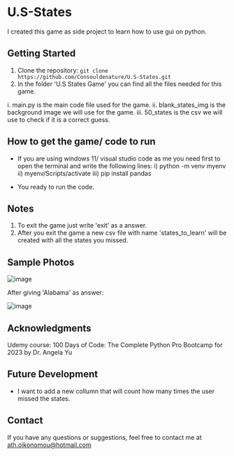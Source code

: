 # U.S-States

I created this game as side project to learn how to use gui on python.

## Getting Started

1. Clone the repository: `git clone https://github.com/Consouldenature/U.S-States.git`
2. In the folder 'U.S States Game' you can find all the files needed for this game.

i. main.py is the main code file used for the game.
ii. blank_states_img is the background image we will use for the game.
iii. 50_states is the csv we will use to check if it is a correct guess.

## How to get the game/ code to run

- If you are using windows 11/ visual studio code as me you need first to open the terminal and write the following lines:
    i) python -m venv myenv
    ii) myenv/Scripts/activate
    iii) pip install pandas
  
- You ready to run the code.
  
## Notes
1) To exit the game just write 'exit' as a answer.
2) After you exit the game a new csv file with name 'states_to_learn' will be created with all the states you missed.

## Sample Photos

![image](https://github.com/Consouldenature/U.S-States/assets/87909481/fea88a62-c4d1-4384-843b-bb82cd60f04c)

After giving 'Alabama' as answer:

![image](https://github.com/Consouldenature/U.S-States/assets/87909481/6fcff1b4-57d4-4ea3-928a-c1b78cee693f)

## Acknowledgments

Udemy course: 100 Days of Code: The Complete Python Pro Bootcamp for 2023 by Dr. Angela Yu

## Future Development

- I want to add a new collumn that will count how many times the user missed the states.

## Contact

If you have any questions or suggestions, feel free to contact me at ath.oikonomou@hotmail.com

